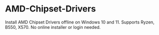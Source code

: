 # AMD-Chipset-Drivers
Install AMD Chipset Drivers offline on Windows 10 and 11. Supports Ryzen, B550, X570. No online installer or login needed.

